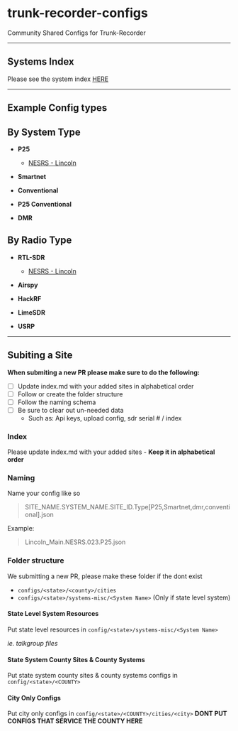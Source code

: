 # trunk-recorder-configs
Community Shared Configs for Trunk-Recorder

---
## Systems Index

Please see the system index [HERE](/index.md)


---
## Example Config types

## By System Type
- **P25**
    - [NESRS - Lincoln](/configs/Nebraska/counties/LANCASTER/Lincoln_Main_Repeater.NESRS.023.P25.json)

- **Smartnet**

- **Conventional**

- **P25 Conventional**

- **DMR**

## By Radio Type
- **RTL-SDR**
    - [NESRS - Lincoln](/configs/Nebraska/counties/LANCASTER/Lincoln_Main_Repeater.NESRS.023.P25.json)

- **Airspy**

- **HackRF**

- **LimeSDR**

- **USRP**

---
## Subiting a Site
**When submiting a new PR please make sure to do the following:**
- [ ] Update index.md with your added sites in alphabetical order
- [ ] Follow or create the folder structure 
- [ ] Follow the naming schema
- [ ] Be sure to clear out un-needed data
    - Such as: Api keys, upload config, sdr serial # / index

### Index
Please update index.md with your added sites
    - **Keep it in alphabetical order**

### Naming
Name your config like so
> SITE_NAME.SYSTEM_NAME.SITE_ID.Type[P25,Smartnet,dmr,conventional].json

Example:
> Lincoln_Main.NESRS.023.P25.json


### Folder structure

We submitting a new PR, please make these folder if the dont exist
- `configs/<state>/<county>/cities`
- `configs/<state>/systems-misc/<System Name>` (Only if state level system)


#### State Level System Resources
Put state level resources in `config/<state>/systems-misc/<System Name>`

*ie. talkgroup files*

#### State System County Sites & County Systems
Put state system county sites & county systems configs in `config/<state>/<COUNTY>`

#### City Only Configs
Put city only configs in `config/<state>/<COUNTY>/cities/<city>`
**DONT PUT CONFIGS THAT SERVICE THE COUNTY HERE**





